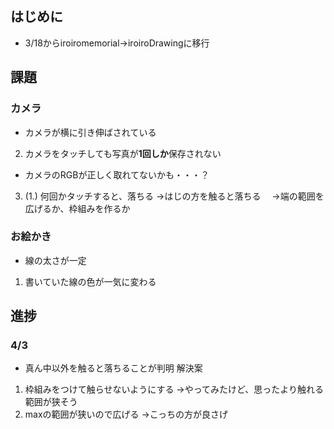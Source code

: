 ## はじめに
- 3/18からiroiromemorial→iroiroDrawingに移行

## 課題
### カメラ
- カメラが横に引き伸ばされている   
2.  カメラをタッチしても写真が**1回しか**保存されない
- カメラのRGBが正しく取れてないかも・・・？
3. (1.) 何回かタッチすると、落ちる
→はじの方を触ると落ちる
　→端の範囲を広げるか、枠組みを作るか

### お絵かき　
- 線の太さが一定
1. 書いていた線の色が一気に変わる

## 進捗
### 4/3
- 真ん中以外を触ると落ちることが判明
解決案
1. 枠組みをつけて触らせないようにする
→やってみたけど、思ったより触れる範囲が狭そう
2. maxの範囲が狭いので広げる
→こっちの方が良さげ




